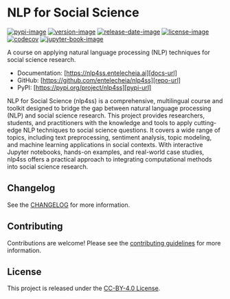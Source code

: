 # NLP for Social Science

[![pypi-image]][pypi-url]
[![version-image]][release-url]
[![release-date-image]][release-url]
[![license-image]][license-url]
[![codecov][codecov-image]][codecov-url]
[![jupyter-book-image]][docs-url]

<!-- Links: -->
[codecov-image]: https://codecov.io/gh/entelecheia/nlp4ss/branch/main/graph/badge.svg?token=FZ6rvEttdM
[codecov-url]: https://codecov.io/gh/entelecheia/nlp4ss
[pypi-image]: https://img.shields.io/pypi/v/nlp4ss
[license-image]: https://img.shields.io/github/license/entelecheia/nlp4ss
[license-url]: https://github.com/entelecheia/nlp4ss/blob/main/LICENSE
[version-image]: https://img.shields.io/github/v/release/entelecheia/nlp4ss?sort=semver
[release-date-image]: https://img.shields.io/github/release-date/entelecheia/nlp4ss
[release-url]: https://github.com/entelecheia/nlp4ss/releases
[jupyter-book-image]: https://jupyterbook.org/en/stable/_images/badge.svg

[repo-url]: https://github.com/entelecheia/nlp4ss
[pypi-url]: https://pypi.org/project/nlp4ss
[docs-url]: https://nlp4ss.entelecheia.ai
[changelog]: https://github.com/entelecheia/nlp4ss/blob/main/CHANGELOG.md
[contributing guidelines]: https://github.com/entelecheia/nlp4ss/blob/main/CONTRIBUTING.md
<!-- Links: -->

A course on applying natural language processing (NLP) techniques for social science research.

- Documentation: [https://nlp4ss.entelecheia.ai][docs-url]
- GitHub: [https://github.com/entelecheia/nlp4ss][repo-url]
- PyPI: [https://pypi.org/project/nlp4ss][pypi-url]

NLP for Social Science (nlp4ss) is a comprehensive, multilingual course and toolkit designed to bridge the gap between natural language processing (NLP) and social science research. This project provides researchers, students, and practitioners with the knowledge and tools to apply cutting-edge NLP techniques to social science questions. It covers a wide range of topics, including text preprocessing, sentiment analysis, topic modeling, and machine learning applications in social contexts. With interactive Jupyter notebooks, hands-on examples, and real-world case studies, nlp4ss offers a practical approach to integrating computational methods into social science research.

## Changelog

See the [CHANGELOG] for more information.

## Contributing

Contributions are welcome! Please see the [contributing guidelines] for more information.

## License

This project is released under the [CC-BY-4.0 License][license-url].
